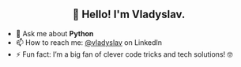 <h2 align="center">👋 Hello! I'm Vladyslav.</h2>


- 💬 Ask me about **Python**
- 📫 How to reach me: [@vladyslav](https://www.linkedin.com/in/dubovyi) on LinkedIn
- ⚡ Fun fact: I’m a big fan of clever code tricks and tech solutions! 🤓
